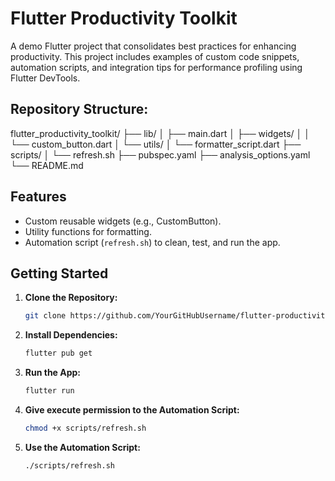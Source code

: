 # Flutter Productivity Toolkit

A demo Flutter project that consolidates best practices for enhancing productivity. This project
includes examples of custom code snippets, automation scripts, and integration tips for performance
profiling using Flutter DevTools.

## Repository Structure:

flutter_productivity_toolkit/
├── lib/
│ ├── main.dart
│ ├── widgets/
│ │ └── custom_button.dart
│ └── utils/
│ └── formatter_script.dart
├── scripts/
│ └── refresh.sh
├── pubspec.yaml
├── analysis_options.yaml
└── README.md

## Features

- Custom reusable widgets (e.g., CustomButton).
- Utility functions for formatting.
- Automation script (`refresh.sh`) to clean, test, and run the app.

## Getting Started

1. **Clone the Repository:**
   ``` bash
   git clone https://github.com/YourGitHubUsername/flutter-productivity-toolkit.git

2. **Install Dependencies:**
   ``` bash
   flutter pub get

3. **Run the App:**
   ``` bash
   flutter run

4. **Give execute permission to the Automation Script:**
   ``` bash
   chmod +x scripts/refresh.sh

5. **Use the Automation Script:**
   ``` bash
   ./scripts/refresh.sh

